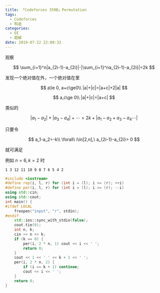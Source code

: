 ```yaml
---
title: 「Codeforces 359B」Permutation
tags:
  - Codeforces
  - 构造
categories:
  - OI
  - 题解
date: 2019-07-22 22:09:32
---
```


观察

$$
\sum_{i=1}^n|a_{2i-1}-a_{2i}|-|\sum_{i=1}^na_{2i-1}-a_{2i}|=2k
$$

发现一个绝对值在外，一个绝对值在里

$$
a\le 0, a+c\ge0\\
|a|+|c|=|a+c|+2|a|
$$

$$
a,c\ge 0\\
|a|+|c|=|a+c|
$$

类似的

$$
|a_1-a_2|+|a_3-a_4|+\cdots=2k+|a_1-a_2+a_3-a_4\cdots|
$$

只要令

$$
a_1-a_2=-k\\
\forall\ i\in[2,n],\  a_{2i-1}-a_{2i}> 0
$$

就可满足

例如 $n=6,k=2$ 时 

`1 3 12 11 10 9 8 7 6 5 4 2`

```cpp
#include <iostream>
#define rep(i, l, r) for (int i = (l); i <= (r); ++i)
#define per(i, l, r) for (int i = (l); i >= (r); --i)
using std::cin;
using std::cout;
int main() {
#ifdef LOCAL
    freopen("input", "r", stdin);
#endif
    std::ios::sync_with_stdio(false);
    cout.tie(0);
    int n, k;
    cin >> n >> k;
    if (k == 0) {
        per(i, 2 * n, 1) cout << i << ' ';
        return 0;
    }
    cout << 1 << ' ' << k + 1 << ' ';
    per(i, 2 * n, 2) {
        if (i == k + 1) continue;
        cout << i << ' ';
    }
    return 0;
}
```